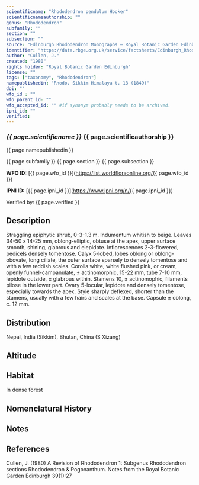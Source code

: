 ```yaml
---
scientificname: "Rhododendron pendulum Hooker"
scientificnameauthorship: ""
genus: "Rhododendron"
subfamily: ""
section: ""
subsection: ""
source: "Edinburgh Rhododendron Monographs – Royal Botanic Garden Edinburgh"
identifier: "https://data.rbge.org.uk/service/factsheets/Edinburgh_Rhododendron_Monographs.xhtml"
author: "Cullen, J."
created: "1980"
rights holder: "Royal Botanic Garden Edinburgh"
license: ""
tags: ["taxonomy", "Rhododendron"]
namepublishedin: "Rhodo. Sikkim Himalaya t. 13 (1849)"
doi: ""
wfo_id : ""
wfo_parent_id: ""
wfo_accepted_id: "" #if synonym probably needs to be archived.                      
ipni_id: ""
verified:
---
```

### _{{ page.scientificname }}_ {{ page.scientificauthorship }}
 {{ page.namepublishedin }}

{{ page.subfamily }} {{ page.section }} {{ page.subsection }}

**WFO ID:** [{{ page.wfo_id }}](https://list.worldfloraonline.org/{{ page.wfo_id }})

**IPNI ID:** [{{ page.ipni_id }}](https://www.ipni.org/n/{{ page.ipni_id }})

Verified by: {{ page.verified }}



## Description
Straggling epiphytic shrub, 0-3-1.3 m. Indumentum whitish to beige. Leaves 34-50 x 14-25 mm, oblong-elliptic, obtuse at the apex, upper surface smooth, shining, glabrous and elepidote. Inflorescences 2-3-flowered, pedicels densely tomentose. Calyx 5-lobed, lobes oblong or oblong-obovate, long ciliate, the outer surface sparsely to densely tomentose and with a few reddish scales. Corolla white, white flushed pink, or cream, openly funnel-campanulate, ± actinomorphic, 15-22 mm, tube 7-10 mm, lepidote outside, ± glabrous within. Stamens 10, ± actinomophic, filaments pilose in the lower part. Ovary 5-locular, lepidote and densely tomentose, especially towards the apex. Style sharply deflexed, shorter than the stamens, usually with a few hairs and scales at the base. Capsule ± oblong, c. 12 mm.

## Distribution
Nepal, India (Sikkim), Bhutan, China (S Xizang)

## Altitude


## Habitat
In dense forest

## Nomenclatural History

                       
## Notes


## References

Cullen, J. (1980) A Revision of Rhododendron 1: Subgenus Rhododendron sections Rhododendron & Pogonanthum. Notes from the Royal Botanic Garden Edinburgh 39(1):27
